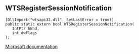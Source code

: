 ## WTSRegisterSessionNotification

```
[DllImport("wtsapi32.dll", SetLastError = true)]
public static extern bool WTSRegisterSessionNotification(
   IntPtr hWnd,
   int dwFlags
);
```

[Microsoft documentation](https://docs.microsoft.com/en-us/windows/win32/api/wtsapi32/nf-wtsapi32-wtsregistersessionnotification)
